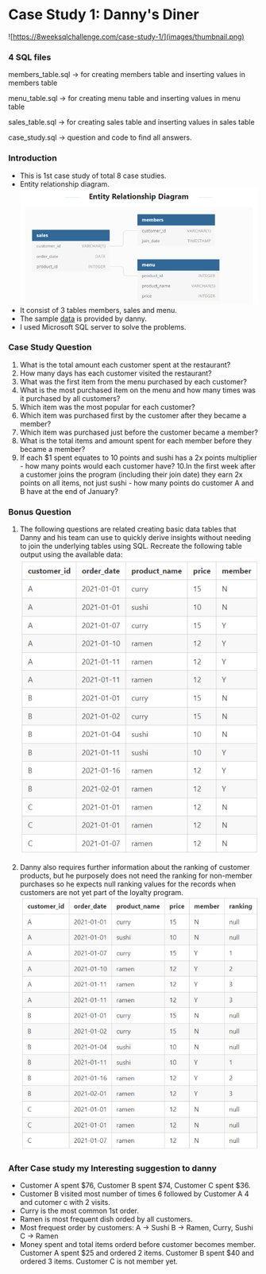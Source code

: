 # Case Study 1: Danny's Diner #
![https://8weeksqlchallenge.com/case-study-1/](images/thumbnail.png)

### 4 SQL files ###
members_table.sql -> for creating members table and inserting values in members table

menu_table.sql -> for creating menu table and inserting values in menu table

sales_table.sql -> for creating sales table and inserting values in sales table

case_study.sql -> question and code to find all answers.

### Introduction ###
 - This is 1st case study of total 8 case studies. 
 - Entity relationship diagram.
![](images/er_diagram.png)	
 - It consist of 3 tables members, sales and menu.
 - The sample [data](https://8weeksqlchallenge.com/case-study-1/) is provided by danny.
 - I used Microsoft SQL server to solve the problems. 


### Case Study Question ###
1. What is the total amount each customer spent at the restaurant?
2. How many days has each customer visited the restaurant?
3. What was the first item from the menu purchased by each customer?
4. What is the most purchased item on the menu and how many times was it purchased by all customers?
5. Which item was the most popular for each customer?
6. Which item was purchased first by the customer after they became a member?
7. Which item was purchased just before the customer became a member?
8. What is the total items and amount spent for each member before they became a member?
9. If each $1 spent equates to 10 points and sushi has a 2x points multiplier - how many points would each customer have?
10.In the first week after a customer joins the program (including their join date) they earn 2x points on all items, not just sushi - how many points do customer A and B have at the end of January?

### Bonus Question ###
1. The following questions are related creating basic data tables that Danny and his team can use to quickly derive insights without needing to join the underlying tables using SQL.
   Recreate the following table output using the available data:
![](images/1.join_all.png)

2. Danny also requires further information about the ranking of customer products, but he purposely does not need the ranking for non-member purchases so he expects null ranking values for the records when customers are not yet part of the loyalty program.
![](images/2.rank_all.png)

### After Case study my Interesting suggestion to danny ###

- Customer A spent $76, Customer B spent $74, Customer C spent $36.
- Customer B visited most number of times 6 followed by Customer A 4 and cutomer c with 2 visits.
- Curry is the most common 1st order.
- Ramen is most frequent dish orded by all customers.
- Most frequest order by customers:
				A -> Sushi
				B -> Ramen, Curry, Sushi
				C -> Ramen
- Money spent and total items orderd before customer becomes member.
	Customer A spent $25 and ordered 2 items.
	Customer B spent $40 and ordered 3 items.
	Customer C is not member yet.
